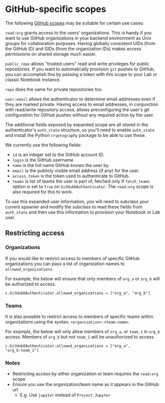 # GitHub-specific scopes

The following [GitHub scopes](https://developer.github.com/apps/building-integrations/setting-up-and-registering-oauth-apps/about-scopes-for-oauth-apps/)
may be suitable for certain use cases:

`read:org` grants access to the users' organizations. This is handy if
you want to use GitHub organizations in your backend environment as Unix
groups for collaboration purposes. Having globally consistent UIDs
(from the GitHub ID) and GIDs (from the organization IDs) makes access
permissions on shared storage much easier.

`public_repo` allows "trusted users" read and write privileges for
public repositories. If you want to automatically provision `git`
pushes to GitHub, you can accomplish this by passing a token with this
scope to your Lab or classic Notebook instance.

`repo` does the same for private repositories too.

`user:email` allows the authenticator to determine email addresses even
if they are marked private. Having access to email addresses, in
conjunction with read/write repository access, allows preconfiguring the
user's git configuration for GitHub pushes without any required action
by the user.

The additional fields exposed by expanded scope are all stored in the
authenticator's `auth_state` structure, so you'll need to enable
`auth_state` and install the Python `cryptography` package to be able to
use these.

We currently use the following fields:

- `id` is an integer set to the GitHub account ID.
- `login` is the GitHub username
- `name` is the full name GitHub knows the user by.
- `email` is the publicly visible email address (if any) for the user.
- `access_token` is the token used to authenticate to GitHub.
- `teams` is list of teams the user is part of, fetched only if
  `fetch_teams` option is set to `True` on `GitHubOAuthenticator`.
  The `read:org` scope is also required for this to work.

To use this expanded user information, you will need to subclass your
current spawner and modify the subclass to read these fields from
`auth_state` and then use this information to provision your Notebook or
Lab user.

## Restricting access

### Organizations

If you would like to restrict access to members of specific GitHub organizations
you can pass a list of organization names to `allowed_organizations`.

For example, the below will ensure that only members of `org_a` or
`org_b` will be authorized to access.

`c.GitHubOAuthenticator.allowed_organizations = ["org_a", "org_b"]`

### Teams

It is also possible to restrict access to members of specific teams within
organizations using the syntax: `<organization>:<team-name>`.

For example, the below will only allow members of `org_a`, or
`team_1` in `org_b` access. Members of `org_b` but not `team_1` will be
unauthorized to access.

`c.GitHubOAuthenticator.allowed_organizations = ["org_a", "org_b:team_1"]`

### Notes

- Restricting access by either organization or team requires the `read:org`
  scope
- Ensure you use the organization/team name as it appears in the GitHub url
  - E.g. Use `jupyter` instead of `Project Jupyter`
